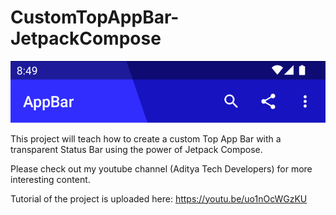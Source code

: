 # CustomTopAppBar-JetpackCompose

![](preview.png)

This project will teach how to create a custom Top App Bar with a transparent Status Bar using the power of Jetpack Compose.

Please check out my youtube channel (Aditya Tech Developers) for more interesting content.

Tutorial of the project is uploaded here: https://youtu.be/uo1nOcWGzKU
